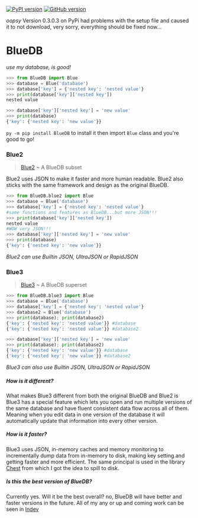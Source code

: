 [![PyPI version](https://badge.fury.io/py/BlueDB.svg)](https://badge.fury.io/py/BlueDB)
[![GitHub version](https://badge.fury.io/gh/Enderdas%2FBluedb.svg)](https://badge.fury.io/gh/Enderdas%2FBluedb)

*oopsy*
Version 0.3.0.3 on PyPi had problems with the setup file and caused it to not download, very sorry, everything should be fixed now...

# BlueDB
*use my database, is good!*

```python
>>> from BlueDB import Blue
>>> database = Blue('database')
>>> database['key'] = {'nested key': 'nested value'}
>>> print(database['key']['nested key'])
nested value

>>> database['key']['nested key'] = 'new value'
>>> print(database)
{'key': {'nested key': 'new value'}}

```

`py -m pip install BlueDB` to install it then import `Blue` class and you're good to go!


### Blue2

> [Blue2](BlueDB/blue2.py) ~ A BlueDB subset

Blue2 uses JSON to make it faster and more human readable. Blue2 also sticks with the same framework and design as the original BlueDB.
```python
>>> from BlueDB.blue2 import Blue
>>> database = Blue('database')
>>> database['key'] = {'nested key': 'nested value'}
#same functions and features as BlueDB...but more JSON!!!
>>> print(database['key']['nested key'])
nested value
#WOW very JSON!!!
>>> database['key']['nested key'] = 'new value'
>>> print(database)
{'key': {'nested key': 'new value'}}

```

*Blue2 can use Builtin JSON, UltraJSON or RapidJSON*

### Blue3

> [Blue3](BlueDB/blue3.py) ~ A BlueDB superset

```python
>>> from BlueDB.blue3 import Blue
>>> database = Blue('database')
>>> database['key'] = {'nested key': 'nested value'}
>>> database2 = Blue('database')
>>> print(database); print(database2)
{'key': {'nested key': 'nested value'}} #database
{'key': {'nested key': 'nested value'}} #database2

>>> database['key']['nested key'] = 'new value'
>>> print(database); print(database2)
{'key': {'nested key': 'new value'}} #database
{'key': {'nested key': 'new value'}} #database2

```

*Blue3 can also use Builtin JSON, UltraJSON or RapidJSON*

##### How is it different?

What makes Blue3 different from both the original BlueDB and Blue2 is Blue3 has a special feature which lets you open and run multiple versions of the same database and have fluent consistent data flow across all of them. Meaning when you edit data in one version of the database it will automatically update that information into every other version.

##### How is it faster?

Blue3 uses JSON, in-memory caches and memory monitoring to incrementally dump data from in-memory to disk, making key setting and getting faster and more efficient. The same principal is used in the library [Chest](ttps://github.com/mrocklin/chest) from which I got the idea to spill to disk.

##### Is this the best version of BlueDB?

Currently yes. Will it be the best overall? no, BlueDB will have better and faster versions in the future. All of my any or up and coming work can be seen in [Indev](BlueDB/indev)

